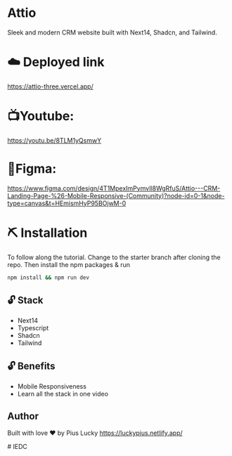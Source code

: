 # Attio
Sleek and modern CRM website built with Next14, Shadcn, and Tailwind.

# ☁️ Deployed link
https://attio-three.vercel.app/

# 📺Youtube:  
https://youtu.be/8TLM1yQsmwY

# 🎨Figma: 
https://www.figma.com/design/4T1MpexImPymvIl8WgRfuS/Attio---CRM-Landing-Page-%26-Mobile-Responsive-(Community)?node-id=0-1&node-type=canvas&t=HEmismHyP95BOjwM-0


# ⛏️ Installation
To follow along the tutorial. Change to the starter branch  after cloning the repo.
Then install the npm packages & run
```bash
npm install && npm run dev
```


## 🔓 Stack
- Next14
- Typescript
- Shadcn
- Tailwind

## 🔓 Benefits
- Mobile Responsiveness
- Learn all the stack in one video

## Author
Built with love ❤️ by Pius Lucky https://luckypius.netlify.app/


#   I E D C  
 